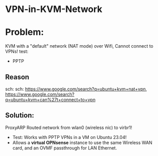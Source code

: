 # VPN-in-KVM-Network

# Problem:
KVM with a "default" network (NAT mode) over Wifi, Cannot connect to VPNs!
test:
- PPTP

## Reason
sch: sch: https://www.google.com/search?q=ubuntu+kvm+nat+vpn, https://www.google.com/search?q=ubuntu+kvm+can%27t+connect+to+vpn 


## Solution:
ProxyARP Routed network from wlan0 (wireless nic) to virbr1!

- Test: Works with PPTP VPNs in a VM on Ubuntu 23.04!
- Allows a **virtual OPNsense** instance to use the same Wireless WAN card, and an OVMF passthrough for LAN Ethernet.
